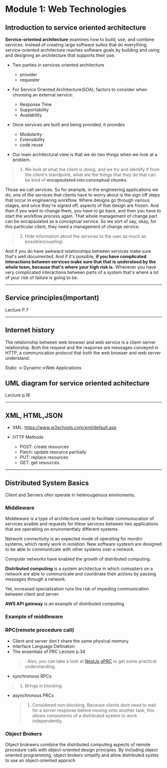 # Module 1: Web Technologies


## Introduction to service oriented architecture

**Service-oriented architecture** examines how to build, use, and combine
services. Instead of creating large software suites that do everything,  service-oriented architecture reaches software goals by building and using 
 and designing an architecture that supports their use.

- Two parties in services oriented architecture
  - provider
  - requester

- For Service Oriented Architecture(SOA), factors to consider when choosing an external service:
  - Response Time
  - Supportability
  - Availability

- Once services are built and being provided, it provides
  - Modularity
  - Extensibility
  - code reuse

- Our main architectural view is that we do two things when we look at a problem.

>1. We look at what the client is doing, and we try and identify if from the client's standpoint, what are the things that they do that can be kind of **encapsulated into conceptual chunks**. 

Those we call services. So for example, in the engineering applications we do, one of the services that clients have to worry about is the sign off steps that occur in engineering workflow. Where designs go through various stages, and once they're signed off, aspects of that design are frozen. And then if you want to change them, you have to go back, and then you have to start the workflow process again. That whole management of change part can be encapsulated as a conceptual service. So we sort of say, okay, for this particular client, they need a management of change service.

>2. Hide information about the services to the user as much as possible(coupling)

And if you do have awkward relationships between services make sure that's well documented. And if it's possible, **if you have complicated interactions between services make sure that that is understood by the whole team, because that's where your high risk is.** Whenever you have very complicated interactions between parts of a system that's where a lot of your risk of failure is going to be.

---

##  Service principles(Important)

Lecture P.7

----

## Internet history

The relationship between web browser and
web service is a client-server relationship. Both the request and the
response are messages conveyed in HTTP, a communication protocol that
both the web browser and web server understand. 


Static -> Dynaimc->Web Applications


## UML diagram for service oriented achitecture

Lecture p.16

----

## XML, HTML,JSON

- XML: https://www.w3schools.com/xml/default.asp

- HTTP Methods
  - POST: create resources
  - Patch: update resource paritially
  - PUT: replace resources
  - GET: get resources

-------

## Distributed System Basics


Client and Servers ofen operate in heterougenous enviroments.

### Middleware

Middleware is a type of architecture used to facilitate communucation of services avaible and requests for these services between two applications that are operatiing on enviromenttaly different systems.

Network connectivity is an expected mode of operating for mordrn systems, which rarely work in isolation. New software systesm are designed to be able to communitcate with other systems over a network.

Computer networks have enabled the growth of distributed computing.


**Distributed computing** is a system architectue in which comupters on a network are able to communicate and coordinate their actions by passing messages through a network.

Yet, increased specialization runs the risk of impeding communication between client and server.

**AWS API gateway** is an example of distributed computing.


### Example of middleware

### RPC(remote procedure call)
- Client and server don't share the same physical memory.
- Interface Language Defination
- The ensentials of PRC Lecture p.34
  >. Also, you can take a look at [NestJs gPRC](https://docs.nestjs.com/microservices/grpc) to get some practical understanding.
-  synchronous RPCs
  >1. Brings in blocking
- asynchronous PRCs
  >1. Considered non-blocking. Because clients dont need to wait for a server response before moving onto another task, this allows components of a distributed system to work independently.

### Object Brokers

Object brokwers combine the distributed computing aspects of remote procedure calls with object-oriented design principles. By including object oriented programming, object brokers simplify and allow distributed systes to use an object-oriented approch.



